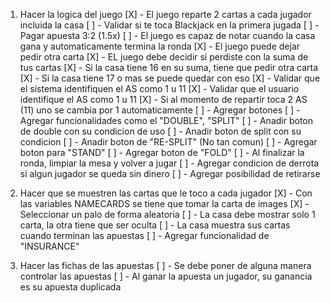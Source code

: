 1. Hacer la logica del juego
    [X] - El juego reparte 2 cartas a cada jugador incluida la casa
        [ ] - Validar si te toca Blackjack en la primera jugada
            [ ] - Pagar apuesta 3:2 (1.5x)
    [ ] - El juego es capaz de notar cuando la casa gana y automaticamente termina la ronda
    [X] - El juego puede dejar pedir otra carta 
    [X] - EL juego debe decidir si perdiste con la suma de tus cartas
    [X] - Si la casa tiene 16 en su suma, tiene que pedir otra carta
        [X] -  Si la casa tiene 17 o mas se puede quedar con eso
    [X] - Validar que el sistema identifiquen el AS como 1 u 11
        [X] - Validar que el usuario identifique el AS como 1 u 11
        [X] - Si al momento de repartir toca 2 AS (11) uno se cambia por 1 automaticamente
    [ ] - Agregar botones
        [ ] - Agregar funcionalidades como el "DOUBLE", "SPLIT" 
            [ ] - Anadir boton de double con su condicion de uso
            [ ] - Anadir boton de split con su condicion
                [ ] - Anadir boton de "RE-SPLIT" (No tan comun)
        [ ] - Agregar boton para "STAND" 
        [ ] - Agregar boton de "FOLD" 
    [ ] - Al finalizar la ronda, limpiar la mesa y volver a jugar
        [ ] - Agregar condicion de derrota si algun jugador se queda sin dinero
        [ ] - Agregar posibilidad de retirarse

2. Hacer que se muestren las cartas que le toco a cada jugador
    [X] - Con las variables NAMECARDS se tiene que tomar la carta de images
        [X] - Seleccionar un palo de forma aleatoria
    [ ] - La casa debe mostrar solo 1 carta, la otra tiene que ser oculta
        [ ] - La casa muestra sus cartas cuando terminan las apuestas
        [ ] - Agregar funcionalidad de "INSURANCE"

3. Hacer las fichas de las apuestas
    [ ] - Se debe poner de alguna manera controlar las apuestas
        [ ] - Al ganar la apuesta un jugador, su ganancia es su apuesta duplicada